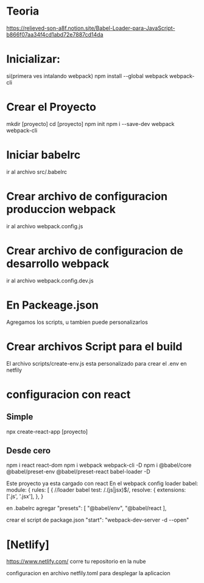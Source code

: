 # Teoria 
https://relieved-son-a8f.notion.site/Babel-Loader-para-JavaScript-b866f07aa34f4cd1abd72e7887cd14da


# Inicializar:

si(primera ves intalando webpack)
    npm install --global webpack webpack-cli


# Crear el Proyecto
mkdir [proyecto] 
cd [proyecto]
npm init
npm i --save-dev webpack webpack-cli

# Iniciar babelrc
ir al archivo src/.babelrc

# Crear archivo de configuracion produccion webpack
ir al archivo webpack.config.js

# Crear archivo de configuracion de desarrollo webpack
ir al archivo webpack.config.dev.js

# En Packeage.json
Agregamos los scripts, u tambien puede personalizarlos

# Crear archivos Script para el build
El archivo scripts/create-env.js esta personalizado para crear el .env en netfily


# configuracion con react
## Simple

npx create-react-app [proyecto]

## Desde cero
npm i react react-dom
npm i webpack webpack-cli -D
npm i @babel/core @babel/preset-env @babel/preset-react babel-loader -D


Este proyecto ya esta cargado con react
En el webpack config
loader babel:
 module: { 
        rules: [
            {   //loader babel
                test: /\.(js|jsx)$/, 
                resolve: {
                    extensions: ['.js', '.jsx'],
                },
            }

en .babelrc agregar
    "presets": [
        "@babel/env",
        "@babel/react
    ],

crear el script de package.json
    "start":  "webpack-dev-server -d --open"


# [Netlify] 
https://www.netlify.com/
corre tu repositorio en la nube 

configuracion en archivo netfily.toml para desplegar la aplicacion 

